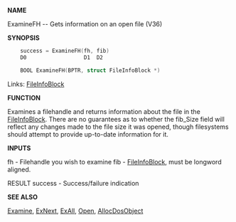 
**NAME**

ExamineFH -- Gets information on an open file (V36)

**SYNOPSIS**

```c
    success = ExamineFH(fh, fib)
    D0                  D1  D2

    BOOL ExamineFH(BPTR, struct FileInfoBlock *)

```
Links: [FileInfoBlock](_0068.md) 

**FUNCTION**

Examines a filehandle and returns information about the file in the
[FileInfoBlock](_0068.md).  There are no guarantees as to whether the fib_Size
field will reflect any changes made to the file size it was opened,
though filesystems should attempt to provide up-to-date information
for it.

**INPUTS**

fh  - Filehandle you wish to examine
fib - [FileInfoBlock](_0068.md), must be longword aligned.

RESULT
success - Success/failure indication

**SEE ALSO**

[Examine](Examine.md), [ExNext](ExNext.md), [ExAll](ExAll.md), [Open](Open.md), [AllocDosObject](AllocDosObject.md)
